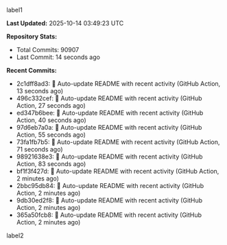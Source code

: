 
label1 
<!-- ACTIVITY_START -->
**Last Updated:** 2025-10-14 03:49:23 UTC

**Repository Stats:**
- Total Commits: 90907
- Last Commit: 14 seconds ago

**Recent Commits:**
- 2c1dff8ad3: 🤖 Auto-update README with recent activity (GitHub Action, 13 seconds ago)
- 496c332cef: 🤖 Auto-update README with recent activity (GitHub Action, 27 seconds ago)
- ed347b6bee: 🤖 Auto-update README with recent activity (GitHub Action, 40 seconds ago)
- 97d6eb7a0a: 🤖 Auto-update README with recent activity (GitHub Action, 55 seconds ago)
- 73fa1fb7b5: 🤖 Auto-update README with recent activity (GitHub Action, 71 seconds ago)
- 98921638e3: 🤖 Auto-update README with recent activity (GitHub Action, 83 seconds ago)
- bf1f3f427d: 🤖 Auto-update README with recent activity (GitHub Action, 2 minutes ago)
- 2bbc95db84: 🤖 Auto-update README with recent activity (GitHub Action, 2 minutes ago)
- 9db30ed2f8: 🤖 Auto-update README with recent activity (GitHub Action, 2 minutes ago)
- 365a50fcb8: 🤖 Auto-update README with recent activity (GitHub Action, 2 minutes ago)
<!-- ACTIVITY_END -->

label2
